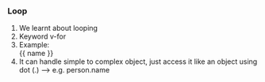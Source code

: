 ### Loop
1. We learnt about looping
2. Keyword v-for
3. Example: <div v-for="name in names"> {{ name }} </div>
4. It can handle simple to complex object, just access it like an object using dot (.) --> e.g. person.name
